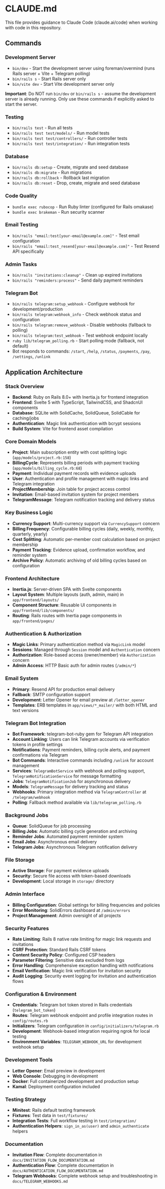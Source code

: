 # CLAUDE.md

This file provides guidance to Claude Code (claude.ai/code) when working with code in this repository.

## Commands

### Development Server
- `bin/dev` - Start the development server using foreman/overmind (runs Rails server + Vite + Telegram polling)
- `bin/rails s` - Start Rails server only
- `bin/vite dev` - Start Vite development server only

**Important**: Do NOT run `bin/dev` or `bin/rails s` - assume the development server is already running. Only use these commands if explicitly asked to start the server.

### Testing
- `bin/rails test` - Run all tests
- `bin/rails test test/models/` - Run model tests
- `bin/rails test test/controllers/` - Run controller tests  
- `bin/rails test test/integration/` - Run integration tests

### Database
- `bin/rails db:setup` - Create, migrate and seed database
- `bin/rails db:migrate` - Run migrations
- `bin/rails db:rollback` - Rollback last migration
- `bin/rails db:reset` - Drop, create, migrate and seed database

### Code Quality
- `bundle exec rubocop` - Run Ruby linter (configured for Rails omakase)
- `bundle exec brakeman` - Run security scanner

### Email Testing
- `bin/rails "email:test[your-email@example.com]"` - Test email configuration
- `bin/rails "email:test_resend[your-email@example.com]"` - Test Resend API specifically

### Admin Tasks
- `bin/rails "invitations:cleanup"` - Clean up expired invitations
- `bin/rails "reminders:process"` - Send daily payment reminders

### Telegram Bot
- `bin/rails telegram:setup_webhook` - Configure webhook for development/production
- `bin/rails telegram:webhook_info` - Check webhook status and configuration
- `bin/rails telegram:remove_webhook` - Disable webhooks (fallback to polling)
- `bin/rails telegram:test_webhook` - Test webhook endpoint locally
- `ruby lib/telegram_polling.rb` - Start polling mode (fallback, not default)
- Bot responds to commands: `/start`, `/help`, `/status`, `/payments`, `/pay`, `/settings`, `/unlink`

## Application Architecture

### Stack Overview
- **Backend**: Ruby on Rails 8.0+ with Inertia.js for frontend integration
- **Frontend**: Svelte 5 with TypeScript, TailwindCSS, and ShadcnUI components
- **Database**: SQLite with SolidCache, SolidQueue, SolidCable for caching/jobs
- **Authentication**: Magic link authentication with bcrypt sessions
- **Build System**: Vite for frontend asset compilation

### Core Domain Models
- **Project**: Main subscription entity with cost splitting logic (`app/models/project.rb:158`)
- **BillingCycle**: Represents billing periods with payment tracking (`app/models/billing_cycle.rb:68`) 
- **Payment**: Individual payment records with evidence uploads
- **User**: Authentication and profile management with magic links and Telegram integration
- **ProjectMembership**: Join table for project access control
- **Invitation**: Email-based invitation system for project members
- **TelegramMessage**: Telegram notification tracking and delivery status

### Key Business Logic
- **Currency Support**: Multi-currency support via `CurrencySupport` concern
- **Billing Frequency**: Configurable billing cycles (daily, weekly, monthly, quarterly, yearly)
- **Cost Splitting**: Automatic per-member cost calculation based on project membership
- **Payment Tracking**: Evidence upload, confirmation workflow, and reminder system
- **Archive Policy**: Automatic archiving of old billing cycles based on configuration

### Frontend Architecture
- **Inertia.js**: Server-driven SPA with Svelte components
- **Layout System**: Multiple layouts (auth, admin, main) in `app/frontend/layouts/`
- **Component Structure**: Reusable UI components in `app/frontend/lib/components/`
- **Routing**: Rails routes with Inertia page components in `app/frontend/pages/`

### Authentication & Authorization
- **Magic Links**: Primary authentication method via `MagicLink` model
- **Sessions**: Managed through `Session` model and `Authentication` concern
- **Authorization**: Role-based access (owner/member) via `Authorization` concern  
- **Admin Access**: HTTP Basic auth for admin routes (`/admin/*`)

### Email System
- **Primary**: Resend API for production email delivery
- **Fallback**: SMTP configuration support
- **Development**: Letter Opener for email preview at `/letter_opener`
- **Templates**: ERB templates in `app/views/*_mailer/` with both HTML and text versions

### Telegram Bot Integration
- **Bot Framework**: telegram-bot-ruby gem for Telegram API integration
- **Account Linking**: Users can link Telegram accounts via verification tokens in profile settings
- **Notifications**: Payment reminders, billing cycle alerts, and payment confirmations via Telegram
- **Bot Commands**: Interactive commands including `/unlink` for account management
- **Services**: `TelegramBotService` with webhook and polling support, `TelegramNotificationService` for message formatting
- **Jobs**: `TelegramNotificationJob` for asynchronous delivery
- **Models**: `TelegramMessage` for delivery tracking and status
- **Webhooks**: Primary integration method via `TelegramController` at `/telegram/webhook`
- **Polling**: Fallback method available via `lib/telegram_polling.rb`

### Background Jobs
- **Queue**: SolidQueue for job processing
- **Billing Jobs**: Automatic billing cycle generation and archiving
- **Reminder Jobs**: Automated payment reminder system
- **Email Jobs**: Asynchronous email delivery
- **Telegram Jobs**: Asynchronous Telegram notification delivery

### File Storage
- **Active Storage**: For payment evidence uploads
- **Security**: Secure file access with token-based downloads
- **Development**: Local storage in `storage/` directory

### Admin Interface
- **Billing Configuration**: Global settings for billing frequencies and policies
- **Error Monitoring**: SolidErrors dashboard at `/admin/errors`
- **Project Management**: Admin oversight of all projects

### Security Features
- **Rate Limiting**: Rails 8 native rate limiting for magic link requests and invitations
- **CSRF Protection**: Standard Rails CSRF tokens
- **Content Security Policy**: Configured CSP headers
- **Parameter Filtering**: Sensitive data excluded from logs
- **Error Handling**: Comprehensive exception handling with notifications
- **Email Verification**: Magic link verification for invitation security
- **Audit Logging**: Security event logging for invitation and authentication flows

### Configuration & Environment
- **Credentials**: Telegram bot token stored in Rails credentials (`telegram_bot_token`)
- **Routes**: Telegram webhook endpoint and profile integration routes in `config/routes.rb`
- **Initializers**: Telegram configuration in `config/initializers/telegram.rb`
- **Development**: Webhook-based integration requiring ngrok for local testing
- **Environment Variables**: `TELEGRAM_WEBHOOK_URL` for development webhook setup

### Development Tools
- **Letter Opener**: Email preview in development
- **Web Console**: Debugging in development
- **Docker**: Full containerized development and production setup
- **Kamal**: Deployment configuration included

### Testing Strategy
- **Minitest**: Rails default testing framework
- **Fixtures**: Test data in `test/fixtures/`
- **Integration Tests**: Full workflow testing in `test/integration/`
- **Authentication Helpers**: `sign_in_as(user)` and `admin_authenticate` helpers

### Documentation
- **Invitation Flow**: Complete documentation in `docs/INVITATION_FLOW_DOCUMENTATION.md`
- **Authentication Flow**: Complete documentation in `docs/AUTHENTICATION_FLOW_DOCUMENTATION.md`
- **Telegram Webhooks**: Complete webhook setup and troubleshooting in `docs/TELEGRAM_WEBHOOKS.md`